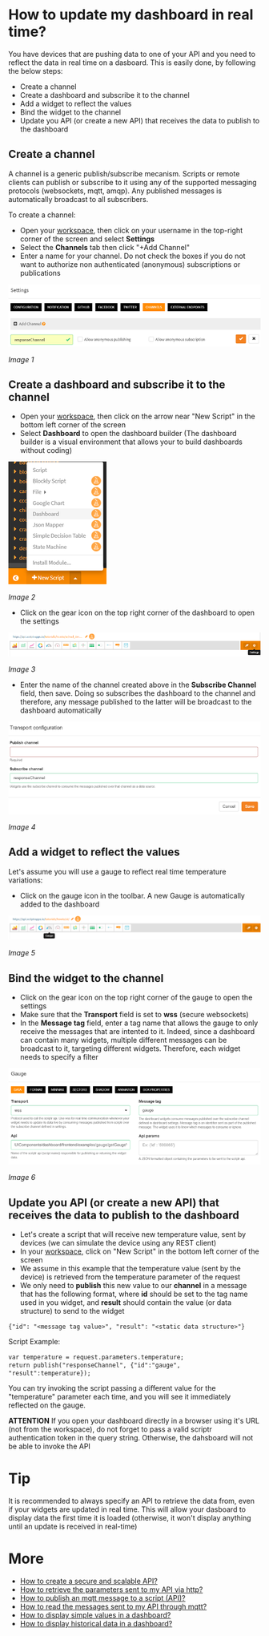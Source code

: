 # How to update my dashboard in real time?

You have devices that are pushing data to one of your API and you need to reflect the data in real time on a dasboard. 
This is easily done, by following the below steps:

- Create a channel
- Create a dashboard and subscribe it to the channel
- Add a widget to reflect the values
- Bind the widget to the channel
- Update you API (or create a new API) that receives the data to publish to the dashboard

## Create a channel

A channel is a generic publish/subscribe mecanism. Scripts or remote clients can publish or subscribe to it using any of the supported messaging protocols (websockets, mqtt, amqp). Any published messages is automatically broadcast to all subscribers.

To create a channel:

- Open your [workspace](https://www.scriptr.io/workspace), then click on your username in the top-right corner of the screen and select **Settings**
- Select the **Channels** tab then click "+Add Channel"
- Enter a name for your channel. Do not check the boxes if you do not want to authorize non authenticated (anonymous) subscriptions or publications

![Create Channel](../publish_subscribe/images/create_secure_channel.png)

*Image 1*

## Create a dashboard and subscribe it to the channel

- Open your [workspace](https://www.scriptr.io/workspace), then click on the arrow near "New Script" in the bottom left corner of the screen
- Select **Dashboard** to open the dashboard builder (The dashboard builder is a visual environment that allows your to build dashboards without coding)

![Open Dashboard Builder](./images/open_dashboard.png)

*Image 2*

- Click on the gear icon on the top right corner of the dashboard to open the settings

![Dashboard Settings](./images/dashboard_settings.png)

*Image 3*

- Enter the name of the channel created above in the **Subscribe Channel** field, then save. Doing so subscribes the dashboard to the channel and therefore, any message published to the latter will be broadcast to the dashboard automatically

![Dashboard Transport](./images/dashboard_transport.png)

*Image 4*

## Add a widget to reflect the values

Let's assume you will use a gauge to reflect real time temperature variations:

- Click on the gauge icon in the toolbar. A new Gauge is automatically added to the dashboard

![New gauge](./images/add_gauge.png)

*Image 5*

## Bind the widget to the channel

- Click on the gear icon on the top right corner of the gauge to open the settings
- Make sure that the **Transport** field is set to **wss** (secure websockets)
- In the **Message tag** field, enter a tag name that allows the gauge to only receive the messages that are intented to it. Indeed, since a dashboard can contain many widgets, multiple different messages can be broadcast to it, targeting different widgets. Therefore, each widget needs to specify a filter

![Bind to channe](./images/gauge_settings.png)

*Image 6*

## Update you API (or create a new API) that receives the data to publish to the dashboard

- Let's create a script that will receive new temperature value, sent by devices (we can simulate the device using any REST client)
- In your [workspace](https://www.scriptr.io/workspace), click on "New Script" in the bottom left corner of the screen
- We assume in this example that the temperature value (sent by the device) is retrieved from the temperature parameter of the request
- We only need to **publish** this new value to our **channel** in a message that has the following format, where **id** should be set to the tag name used in you widget, and **result** should contain the value (or data structure) to send to the widget
```
{"id": "<message tag value>", "result": "<static data structure>"}
```

Script Example:
```
var temperature = request.parameters.temperature;
return publish("responseChannel", {"id":"gauge", "result":temperature});
```

You can try invoking the script passing a different value for the "temperature" parameter each time, and you will see it immediately reflected on the gauge.

**ATTENTION** If you open your dashboard directly in a browser using it's URL (not from the workspace), do not forget to pass a valid scriptr authentication token in the query string. Otherwise, the dahsboard will not be able to invoke the API 

# Tip
It is recommended to always specify an API to retrieve the data from, even if your widgets are updated in real time. This will allow your dasboard to display data the first time it is loaded (otherwise, it won't display anything until an update is received in real-time)  

# More

- [How to create a secure and scalable API?](../api/create_api.md)
- [How to retrieve the parameters sent to my API via http?](../api/read_http_request_parameters.md)
- [How to publish an mqtt message to a script (API)?](https://github.com/scriptrdotio/howto/blob/master/api/publish_mqtt_msgs_to_script.md)
- [How to read the messages sent to my API through mqtt?](https://github.com/scriptrdotio/howto/blob/master/api/read_mqtt_messages.md)
- [How to display simple values in a dashboard?](../ui/create_dashboard.md)
- [How to display historical data in a dashboard?](../ui/create_dashboard_historical.md)
